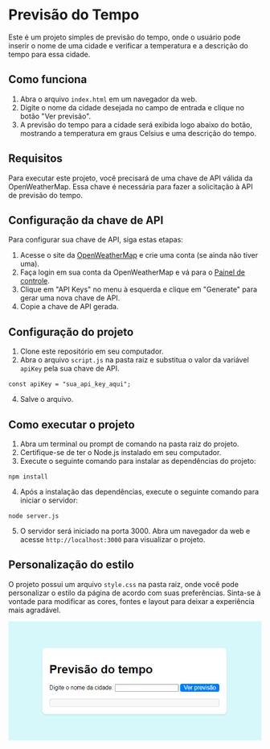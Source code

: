 # Previsão do Tempo

Este é um projeto simples de previsão do tempo, onde o usuário pode inserir o nome de uma cidade e verificar a temperatura e a descrição do tempo para essa cidade.

## Como funciona

1. Abra o arquivo `index.html` em um navegador da web.
2. Digite o nome da cidade desejada no campo de entrada e clique no botão "Ver previsão".
3. A previsão do tempo para a cidade será exibida logo abaixo do botão, mostrando a temperatura em graus Celsius e uma descrição do tempo.

## Requisitos

Para executar este projeto, você precisará de uma chave de API válida da OpenWeatherMap. Essa chave é necessária para fazer a solicitação à API de previsão do tempo.

## Configuração da chave de API

Para configurar sua chave de API, siga estas etapas:

1. Acesse o site da [OpenWeatherMap](https://openweathermap.org/) e crie uma conta (se ainda não tiver uma).
2. Faça login em sua conta da OpenWeatherMap e vá para o [Painel de controle](https://home.openweathermap.org/users/sign_in).
3. Clique em "API Keys" no menu à esquerda e clique em "Generate" para gerar uma nova chave de API.
4. Copie a chave de API gerada.

## Configuração do projeto

1. Clone este repositório em seu computador.
2. Abra o arquivo `script.js` na pasta raiz e substitua o valor da variável `apiKey` pela sua chave de API.

```
const apiKey = "sua_api_key_aqui";
```

4. Salve o arquivo.

## Como executar o projeto

1. Abra um terminal ou prompt de comando na pasta raiz do projeto.
2. Certifique-se de ter o Node.js instalado em seu computador.
3. Execute o seguinte comando para instalar as dependências do projeto:

```
npm install
```

4. Após a instalação das dependências, execute o seguinte comando para iniciar o servidor:

```
node server.js
```

5. O servidor será iniciado na porta 3000. Abra um navegador da web e acesse `http://localhost:3000` para visualizar o projeto.

## Personalização do estilo

O projeto possui um arquivo `style.css` na pasta raiz, onde você pode personalizar o estilo da página de acordo com suas preferências. Sinta-se à vontade para modificar as cores, fontes e layout para deixar a experiência mais agradável.

![Captura de tela do projeto](imagemapp.PNG)
